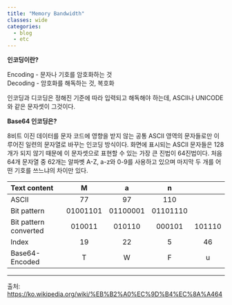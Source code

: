 ```yaml
---
title: "Memory Bandwidth"
classes: wide
categories: 
  - blog
  - etc
---
```

   

**인코딩이란?**  
  
Encoding - 문자나 기호를 암호화하는 것   
Decoding - 암호화를 해독하는 것, 복호화
  
인코딩과 디코딩은 정해진 기준에 따라 입력되고 해독해야 하는데, ASCII나 UNICODE와 같은 문자셋이 그것이다.
  
**Base64 인코딩은?**  
  
8비트 이진 데이터를 문자 코드에 영향을 받지 않는 공통 ASCII 영역의 문자들로만 이루어진 일련의 문자열로 바꾸는 인코딩 방식이다.
화면에 표시되는 ASCII 문자들은 128개가 되지 않기 때문에 이 문자셋으로 표현할 수 있는 가장 큰 진법이 64진법이다.
처음 64개 문자열 중 62개는 알파벳 A-Z, a-z와 0-9를 사용하고 있으며 마지막 두 개를 어떤 기호를 쓰느냐의 차이만 있다.
  
|Text content|M|a|n| |
|:---|:---:|:---:|:---:|:---:|
|ASCII|77|97|110|
|Bit pattern|01001101|01100001|01101110|
|Bit pattern converted|010011|010110|000101|101110|
|Index|19|22|5|46|
|Base64-Encoded|T|W|F|u|

---  
출처:   
<https://ko.wikipedia.org/wiki/%EB%B2%A0%EC%9D%B4%EC%8A%A464>  
